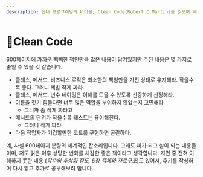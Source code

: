 ```yaml
---
description: 현대 프로그래밍의 바이블, Clean Code(Robert.C.Martin)를 읽으며 배운 점을 요약하고, 느낀 점을 적습니다.
---
```


# Clean Code

600페이지에 가까운 빽빽한 책인만큼 많은 내용이 담겨있지만 주된 내용은 몇 가지로 줄일 수 있을 것 같습니다.&#x20;

* 클래스, 메서드, 비즈니스 로직은 최소한의 책임만을 가진 상태로 유지해라. 작을수록 좋다. 그러니 제발 작게 짜라.
* 클래스, 메서드, 변수 네이밍은 이해를 도울 수 있도록 신중하게 선정해라.
* 이름을 짓기 힘들다면 너무 많은 역할을 부여하지 않았는지 고민해라
  * 그니까 좀 작게 짜라고
* 메서드의 단위가 작을수록 테스트는 용이해진다.
  * 그러니 작게 짜라
* 다음 작업자가 기겁할만한 코드를 구현하면 곤란하다.

예, 사실 600페이지 분량의 세계적인 잔소리입니다. 그래도 피가 되고 살이 되는 내용들이며, 저도 읽은 이후 상당한 변화를 체감한 좋은 책이라고 생각합니다. 지면 중 전혀 이해하지 못한 내용 (_함수의 추상화 정도, 6장 객체와 자료구조_)도 있어서, 후기를 작성하며 다시 읽고 추가로 공부해보려 합니다.
